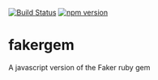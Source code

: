 [![Build Status](https://travis-ci.org/mrstebo/fakergem.svg?branch=master)](https://travis-ci.org/mrstebo/fakergem) 
[![npm version](https://badge.fury.io/js/fakergem.svg)](https://badge.fury.io/js/fakergem)

# fakergem
A javascript version of the Faker ruby gem
